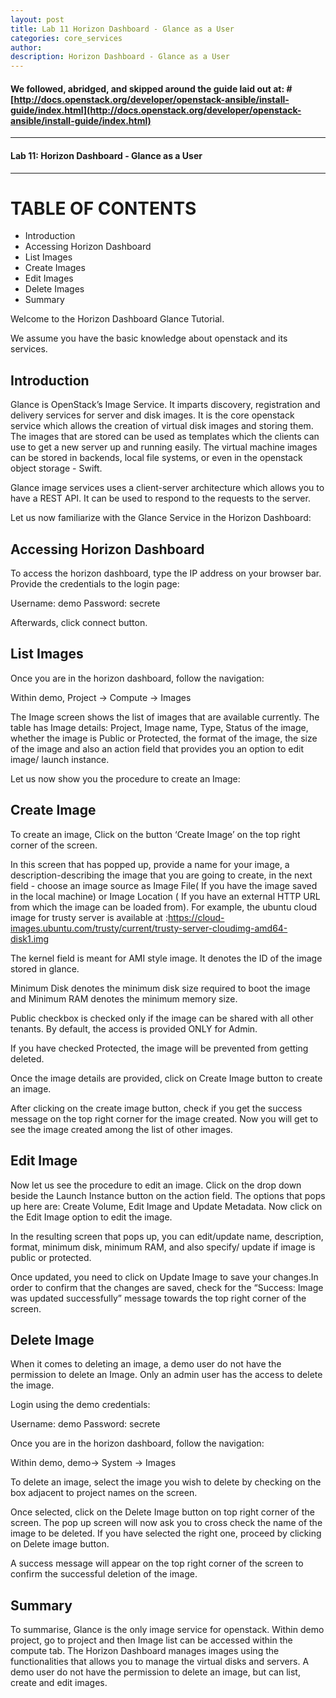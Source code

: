 ```yaml
---
layout: post
title: Lab 11 Horizon Dashboard - Glance as a User
categories: core_services
author: 
description: Horizon Dashboard - Glance as a User
---
```


#### We followed, abridged, and skipped around the guide laid out at: # [http://docs.openstack.org/developer/openstack-ansible/install-guide/index.html](http://docs.openstack.org/developer/openstack-ansible/install-guide/index.html)

  

* * *

#### Lab 11: Horizon Dashboard - Glance as a User #

* * *

# TABLE OF CONTENTS

* Introduction
* Accessing Horizon Dashboard
* List Images
* Create Images
* Edit Images
* Delete Images
* Summary


Welcome to the Horizon Dashboard Glance Tutorial. 

We assume you have the basic knowledge about openstack and its services.

## Introduction
Glance is OpenStack’s Image Service. It imparts discovery, registration and delivery services for server and disk images. It is the core openstack service which allows the creation of virtual disk images and storing them. The images that are stored can be used as templates which the clients can use to get a new server up and running easily. The virtual machine images can be stored in backends, local file systems, or even in the openstack object storage - Swift. 

Glance image services uses a client-server architecture which allows you to have a REST API. It can be used to respond to the requests to the server.

Let us now familiarize with the Glance Service in the Horizon Dashboard:

## Accessing Horizon Dashboard
To access the horizon dashboard, type the IP address on your browser bar. Provide the credentials to the login page:

Username: demo
Password: secrete

Afterwards, click connect button.

## List Images
Once you are in the horizon dashboard, follow the navigation: 

Within demo, Project → Compute → Images

The Image screen shows the list of images that are available currently. The table has Image details: Project, Image name, Type, Status of the image, whether the image is Public or  Protected, the format of the image, the size of the image and also an action field that provides you an option to edit image/ launch instance. 

Let us now show you the procedure to create an Image: 

## Create Image
To create an image, Click on the button ‘Create Image’ on the top right corner of the screen.

In this screen that has popped up, provide a name for your image, a description-describing the image that you are going to create, in the next field - choose an image source as Image File( If you have the image saved in the local machine) or Image Location ( If you have an external HTTP URL from which the image can be loaded from). For example, the ubuntu cloud image for trusty server is available at :https://cloud-images.ubuntu.com/trusty/current/trusty-server-cloudimg-amd64-disk1.img


The kernel field is meant for AMI style image. It denotes the ID of the image stored in glance.


Minimum Disk denotes the minimum disk size required to boot the image and Minimum RAM denotes the minimum memory size. 

Public checkbox is checked only if the image can be shared with all other tenants. By default, the access is provided ONLY for Admin.

If you have checked Protected,  the image will be prevented from getting deleted. 

Once the image details are provided, click on Create Image button to create an image.  

After clicking on the create image button, check if you get the success message on the top right corner for the image created. Now you will get to see the image created among the list of other images. 


## Edit Image
Now let us see the procedure to edit an image. Click on the drop down beside the Launch Instance button on the action field. The options that pops up here are: Create Volume, Edit Image and Update Metadata. Now click on the Edit Image option to edit the image.

In the resulting screen that pops up, you can edit/update name, description, format, minimum disk, minimum RAM, and also specify/ update if image is public or protected.

Once updated, you need to click on Update Image to save your changes.In order to confirm that the changes are saved, check for the “Success: Image was updated successfully” message towards the top right corner of the screen.

## Delete Image
When it comes to deleting an image, a demo user do not have the permission to delete an Image. Only an admin user has the access to delete the image.

Login using the demo credentials: 

Username: demo
Password: secrete

Once you are in the horizon dashboard, follow the navigation: 

Within demo, demo→ System → Images


To delete an image, select the image you wish to delete by checking on the box adjacent to project names on the screen.

Once selected, click on the Delete Image button on top right corner of the screen. The pop up screen will now ask you to cross check the name of the image to be deleted. If you have selected the right one, proceed by clicking on Delete image button.

A success message will appear on the top right corner of the screen to confirm the successful  deletion of the image.

## Summary
To summarise, Glance is the only image service for openstack. 
Within demo project, go to project and then Image list can be accessed within the compute tab. The Horizon Dashboard manages images using the functionalities that allows you to manage the virtual disks and servers. A demo user do not have the permission to delete an image, but can list, create and edit images. 

